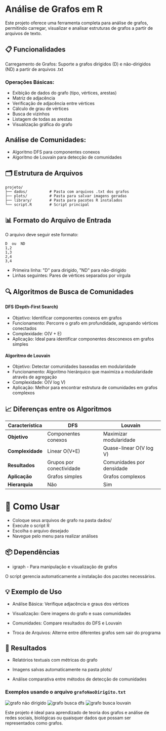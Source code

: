 # Análise de Grafos em R
Este projeto oferece uma ferramenta completa para análise de grafos, permitindo carregar, visualizar e analisar estruturas de grafos a partir de arquivos de texto.

## 📋 Funcionalidades
Carregamento de Grafos: Suporte a grafos dirigidos (D) e não-dirigidos (ND) a partir de arquivos .txt

### Operações Básicas:

- Exibição de dados do grafo (tipo, vértices, arestas)
- Matriz de adjacência
- Verificação de adjacência entre vértices
- Cálculo de grau de vértices
- Busca de vizinhos
- Listagem de todas as arestas
- Visualização gráfica do grafo

## Análise de Comunidades:

- Algoritmo DFS para componentes conexos
- Algoritmo de Louvain para detecção de comunidades

## 🗂️ Estrutura de Arquivos
```text
projeto/
├── dados/          # Pasta com arquivos .txt dos grafos
├── plots/          # Pasta para salvar imagens geradas
├── library/        # Pasta para pacotes R instalados
└── script.R        # Script principal
```

## 📊 Formato do Arquivo de Entrada
O arquivo deve seguir este formato:

```text
D  ou  ND
1,2
1,3
2,4
3,4
```
- Primeira linha: "D" para dirigido, "ND" para não-dirigido
- Linhas seguintes: Pares de vértices separados por vírgula

## 🔍 Algoritmos de Busca de Comunidades

#### DFS (Depth-First Search)
- Objetivo: Identificar componentes conexos em grafos
- Funcionamento: Percorre o grafo em profundidade, agrupando vértices conectados
- Complexidade: O(V + E)
- Aplicação: Ideal para identificar componentes desconexos em grafos simples

#### Algoritmo de Louvain
- Objetivo: Detectar comunidades baseadas em modularidade
- Funcionamento: Algoritmo hierárquico que maximiza a modularidade através de agregação
- Complexidade: O(V log V)
- Aplicação: Melhor para encontrar estrutura de comunidades em grafos complexos

## 📈 Diferenças entre os Algoritmos
| Característica | DFS | Louvain |
|----------------|------|----------|
| **Objetivo** | Componentes conexos | Maximizar modularidade |
| **Complexidade** | Linear O(V+E) | Quase-linear O(V log V) |
| **Resultados** | Grupos por conectividade | Comunidades por densidade |
| **Aplicação** | Grafos simples | Grafos complexos |
| **Hierarquia** | Não | Sim |

# 🚀 Como Usar
- Coloque seus arquivos de grafo na pasta dados/
- Execute o script R
- Escolha o arquivo desejado
- Navegue pelo menu para realizar análises

## 📦 Dependências
- igraph - Para manipulação e visualização de grafos

O script gerencia automaticamente a instalação dos pacotes necessários.

## 💡 Exemplo de Uso
- Análise Básica: Verifique adjacência e graus dos vértices

- Visualização: Gere imagens do grafo e suas comunidades

- Comunidades: Compare resultados do DFS e Louvain

- Troca de Arquivos: Alterne entre diferentes grafos sem sair do programa

## 🎯 Resultados
- Relatórios textuais com métricas do grafo

- Imagens salvas automaticamente na pasta plots/

- Análise comparativa entre métodos de detecção de comunidades

### Exemplos usando o arquivo ```grafoNaoDirigito.txt```

![grafo não dirigido](/img/grafo_não_dirigido_20251101_152100.png)
![grafo busca dfs](/img/comunidades_não_dirigido_20251101_152102.png)
![grafo busca louvain](/img/comunidades_louvain_não_dirigido_20251101_152104.png)

Este projeto é ideal para aprendizado de teoria dos grafos e análise de redes sociais, biológicas ou quaisquer dados que possam ser representados como grafos.